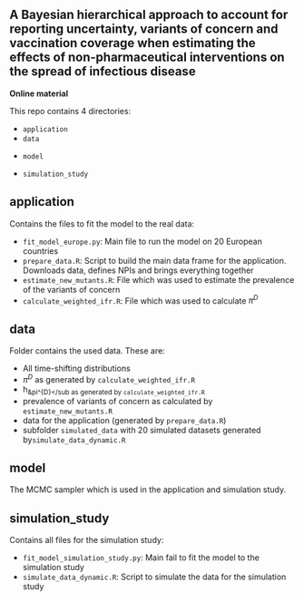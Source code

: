 A Bayesian hierarchical approach to account for reporting uncertainty, variants of concern and vaccination coverage when estimating the effects of non-pharmaceutical interventions on the spread of infectious disease
-------------------------------------------------------------------------------

**Online material**

This repo contains 4 directories:
* `application`
* `data `
- `model`
* `simulation_study`


## application
Contains the files to fit the model to the real data:
* `fit_model_europe.py`: Main file to run the model on 20 European countries
* `prepare_data.R`: Script to build the main data frame for the application. Downloads data, defines NPIs and brings everything together
* `estimate_new_mutants.R`: File which was used to estimate the prevalence of the variants of concern
* `calculate_weighted_ifr.R`: File which was used to calculate $\pi^{D}$


## data
Folder contains the used data. These are:
- All time-shifting distributions
- $\pi^{D}$ as generated by `calculate_weighted_ifr.R`
- h<sub>&pi^{D}</sub as generated by `calculate_weighted_ifr.R`
- prevalence of variants of concern as calculated by `estimate_new_mutants.R`
- data for the application (generated by `prepare_data.R`) 
- subfolder `simulated_data` with 20 simulated datasets generated by`simulate_data_dynamic.R`


## model
The MCMC sampler which is used in the application and simulation study.


## simulation_study
Contains all files for the simulation study:
* `fit_model_simulation_study.py`: Main fail to fit the model to the simulation study
* `simulate_data_dynamic.R`: Script to simulate the data for the simulation study
